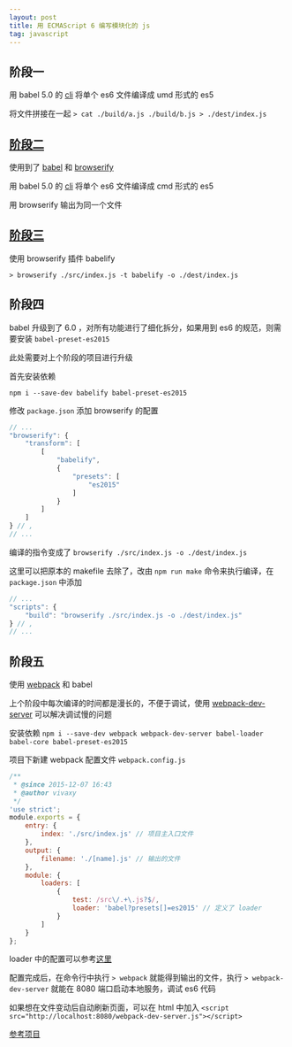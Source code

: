 ```yaml
---
layout: post
title: 用 ECMAScript 6 编写模块化的 js
tag: javascript
---
```


## 阶段一

用 babel 5.0 的 [cli](https://babeljs.io/docs/setup/#babel_cli) 将单个 es6 文件编译成 umd 形式的 es5

将文件拼接在一起 `> cat ./build/a.js ./build/b.js > ./dest/index.js`

## [阶段二](/2015/09/03/writing-modular-javascript-with-ecmascript-6.html)

使用到了 [babel](https://www.npmjs.com/package/babel) 和 [browserify](https://www.npmjs.com/package/browserify)

用 babel 5.0 的 [cli](https://babeljs.io/docs/setup/#babel_cli) 将单个 es6 文件编译成 cmd 形式的 es5

用 browserify 输出为同一个文件

## [阶段三](/2015/09/03/writing-modular-javascript-with-ecmascript-6.html)

使用 browserify 插件 babelify

`> browserify ./src/index.js -t babelify -o ./dest/index.js`

## 阶段四

babel 升级到了 6.0 ，对所有功能进行了细化拆分，如果用到 es6 的规范，则需要安装 `babel-preset-es2015`

此处需要对上个阶段的项目进行升级

首先安装依赖

`npm i --save-dev babelify babel-preset-es2015`

修改 `package.json` 添加 browserify 的配置

```js
// ...
"browserify": {
    "transform": [
        [
            "babelify",
            {
                "presets": [
                    "es2015"
                ]
            }
        ]
    ]
} // ,
// ...
```

编译的指令变成了 `browserify ./src/index.js -o ./dest/index.js`

这里可以把原本的 makefile 去除了，改由 `npm run make` 命令来执行编译，在 `package.json` 中添加

```js
// ...
"scripts": {
    "build": "browserify ./src/index.js -o ./dest/index.js"
} // ,
// ...
```

## 阶段五

使用 [webpack](https://webpack.github.io/) 和 babel

上个阶段中每次编译的时间都是漫长的，不便于调试，使用 [webpack-dev-server](https://webpack.github.io/docs/webpack-dev-server.html) 可以解决调试慢的问题

安装依赖 `npm i --save-dev webpack webpack-dev-server babel-loader babel-core babel-preset-es2015`

项目下新建 webpack 配置文件 `webpack.config.js`

```js
/**
 * @since 2015-12-07 16:43
 * @author vivaxy
 */
'use strict';
module.exports = {
    entry: {
        index: './src/index.js' // 项目主入口文件
    },
    output: {
        filename: './[name].js' // 输出的文件
    },
    module: {
        loaders: [
            {
                test: /src\/.+\.js?$/,
                loader: 'babel?presets[]=es2015' // 定义了 loader
            }
        ]
    }
};
```

loader 中的配置可以参考[这里](https://webpack.github.io/docs/configuration.html#module-loaders)

配置完成后，在命令行中执行 `> webpack` 就能得到输出的文件，执行 `> webpack-dev-server` 就能在 8080 端口启动本地服务，调试 es6 代码

如果想在文件变动后自动刷新页面，可以在 html 中加入 `<script src="http://localhost:8080/webpack-dev-server.js"></script>`

[参考项目](https://github.com/vivaxy/course/tree/gh-pages/hammer)
